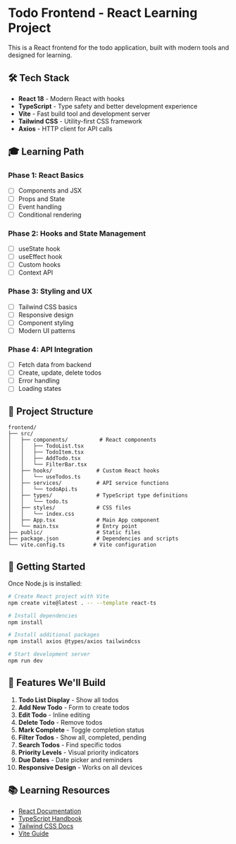 # Todo Frontend - React Learning Project

This is a React frontend for the todo application, built with modern tools and designed for learning.

## 🛠️ Tech Stack

- **React 18** - Modern React with hooks
- **TypeScript** - Type safety and better development experience
- **Vite** - Fast build tool and development server
- **Tailwind CSS** - Utility-first CSS framework
- **Axios** - HTTP client for API calls

## 🎓 Learning Path

### Phase 1: React Basics
- [ ] Components and JSX
- [ ] Props and State
- [ ] Event handling
- [ ] Conditional rendering

### Phase 2: Hooks and State Management
- [ ] useState hook
- [ ] useEffect hook
- [ ] Custom hooks
- [ ] Context API

### Phase 3: Styling and UX
- [ ] Tailwind CSS basics
- [ ] Responsive design
- [ ] Component styling
- [ ] Modern UI patterns

### Phase 4: API Integration
- [ ] Fetch data from backend
- [ ] Create, update, delete todos
- [ ] Error handling
- [ ] Loading states

## 📁 Project Structure

```
frontend/
├── src/
│   ├── components/          # React components
│   │   ├── TodoList.tsx
│   │   ├── TodoItem.tsx
│   │   ├── AddTodo.tsx
│   │   └── FilterBar.tsx
│   ├── hooks/              # Custom React hooks
│   │   └── useTodos.ts
│   ├── services/           # API service functions
│   │   └── todoApi.ts
│   ├── types/              # TypeScript type definitions
│   │   └── todo.ts
│   ├── styles/             # CSS files
│   │   └── index.css
│   ├── App.tsx             # Main App component
│   └── main.tsx            # Entry point
├── public/                 # Static files
├── package.json            # Dependencies and scripts
└── vite.config.ts         # Vite configuration
```

## 🚀 Getting Started

Once Node.js is installed:

```bash
# Create React project with Vite
npm create vite@latest . -- --template react-ts

# Install dependencies
npm install

# Install additional packages
npm install axios @types/axios tailwindcss

# Start development server
npm run dev
```

## 🎯 Features We'll Build

1. **Todo List Display** - Show all todos
2. **Add New Todo** - Form to create todos
3. **Edit Todo** - Inline editing
4. **Delete Todo** - Remove todos
5. **Mark Complete** - Toggle completion status
6. **Filter Todos** - Show all, completed, pending
7. **Search Todos** - Find specific todos
8. **Priority Levels** - Visual priority indicators
9. **Due Dates** - Date picker and reminders
10. **Responsive Design** - Works on all devices

## 📚 Learning Resources

- [React Documentation](https://react.dev)
- [TypeScript Handbook](https://www.typescriptlang.org/docs/)
- [Tailwind CSS Docs](https://tailwindcss.com/docs)
- [Vite Guide](https://vitejs.dev/guide/)
